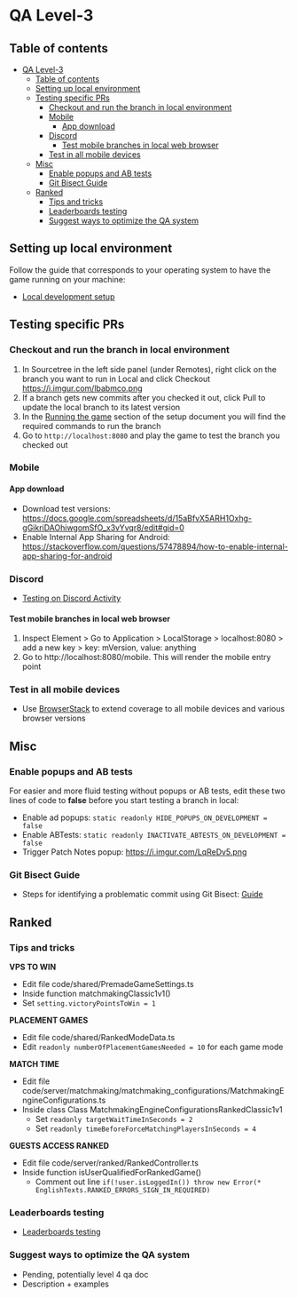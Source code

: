 # QA Level-3

## Table of contents

- [QA Level-3](#qa-level-3)
  - [Table of contents](#table-of-contents)
  - [Setting up local environment](#setting-up-local-environment)
  - [Testing specific PRs](#testing-specific-prs)
    - [Checkout and run the branch in local environment](#checkout-and-run-the-branch-in-local-environment)
    - [Mobile](#mobile)
      - [App download](#app-download)
    - [Discord](#discord)
      - [Test mobile branches in local web browser](#test-mobile-branches-in-local-web-browser)
    - [Test in all mobile devices](#test-in-all-mobile-devices)
  - [Misc](#misc)
    - [Enable popups and AB tests](#enable-popups-and-ab-tests)
    - [Git Bisect Guide](#git-bisect-guide)
  - [Ranked](#ranked)
    - [Tips and tricks](#tips-and-tricks)
    - [Leaderboards testing](#leaderboards-testing)
    - [Suggest ways to optimize the QA system](#suggest-ways-to-optimize-the-qa-system)

## Setting up local environment
Follow the guide that corresponds to your operating system to have the game running on your machine:
- [Local development setup](https://github.com/colonistio/katan/blob/development/docs/welcome/developer/setup.md)

## Testing specific PRs

### Checkout and run the branch in local environment

1. In Sourcetree in the left side panel (under Remotes), right click on the branch you want to run in Local and click Checkout https://i.imgur.com/lbabmco.png
2. If a branch gets new commits after you checked it out, click Pull to update the local branch to its latest version
3. In the [Running the game](https://github.com/colonistio/katan/blob/development/docs/welcome/developer/setup.md) section of the setup document you will find the required commands to run the branch
4. Go to `http://localhost:8080` and play the game to test the branch you checked out

### Mobile

####  App download
- Download test versions: https://docs.google.com/spreadsheets/d/15aBfvX5ARH1Oxhg-gGikriDAOhiwgomSfO_x3vYvqr8/edit#gid=0
- Enable Internal App Sharing for Android: https://stackoverflow.com/questions/57478894/how-to-enable-internal-app-sharing-for-android

### Discord
- [Testing on Discord Activity](./../testing/discord-activity.md)

#### Test mobile branches in local web browser

1. Inspect Element > Go to Application > LocalStorage > localhost:8080 > add a new key > key: mVersion, value: anything
2. Go to http://localhost:8080/mobile. This will render the mobile entry point

### Test in all mobile devices
- Use [BrowserStack](./../testing/browserstack.md) to extend coverage to all mobile devices and various browser versions

## Misc

### Enable popups and AB tests

For easier and more fluid testing without popups or AB tests, edit these two lines of code to **false** before you start testing a branch in local:

- Enable ad popups: `static readonly HIDE_POPUPS_ON_DEVELOPMENT = false`
- Enable ABTests: `static readonly INACTIVATE_ABTESTS_ON_DEVELOPMENT = false`
- Trigger Patch Notes popup: https://i.imgur.com/LqReDv5.png

### Git Bisect Guide

- Steps for identifying a problematic commit using Git Bisect: [Guide](./../testing/git-bisect.md)

## Ranked

### Tips and tricks

**VPS TO WIN**
- Edit file code/shared/PremadeGameSettings.ts
- Inside function matchmakingClassic1v1()
- Set `setting.victoryPointsToWin = 1`

**PLACEMENT GAMES**
- Edit file code/shared/RankedModeData.ts
- Edit `readonly numberOfPlacementGamesNeeded = 10` for each game mode

**MATCH TIME**
- Edit file code/server/matchmaking/matchmaking_configurations/MatchmakingEngineConfigurations.ts
- Inside class Class MatchmakingEngineConfigurationsRankedClassic1v1
  - Set `readonly targetWaitTimeInSeconds = 2`
  - Set `readonly timeBeforeForceMatchingPlayersInSeconds = 4`

**GUESTS ACCESS RANKED**
- Edit file code/server/ranked/RankedController.ts
- Inside function isUserQualifiedForRankedGame()
  - Comment out line `if(!user.isLoggedIn()) throw new Error(* EnglishTexts.RANKED_ERRORS_SIGN_IN_REQUIRED)`

### Leaderboards testing

- [Leaderboards testing](./../testing/leaderboard-testing.md)

### Suggest ways to optimize the QA system

- Pending, potentially level 4 qa doc
- Description + examples
